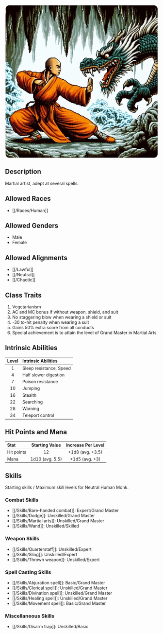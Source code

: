 ![Monk](/uploads/Roles/Monk/monk.webp)

## Description

Martial artist, adept at several spells.

## Allowed Races

- [[/Races/Human]]

## Allowed Genders

- Male
- Female

## Allowed Alignments

- [[/Lawful]]
- [[/Neutral]]
- [[/Chaotic]]

## Class Traits                                          

1. Vegetarianism
2. AC and MC bonus if without weapon, shield, and suit
3. No staggering blow when wearing a shield or suit
4. -30 to-hit penalty when wearing a suit
5. Gains 50% extra score from all conducts
6. Special achievement is to attain the level of Grand Master in Martial Arts

## Intrinsic Abilities

| Level | Intrinsic Abilities |
| :---: | :--------- |
| 1 | Sleep resistance, Speed |
| 4 | Half slower digestion |
| 7 | Poison resistance |
| 10 | Jumping |
| 16 | Stealth |
| 22 | Searching |
| 28 | Warning |
| 34 | Teleport control |

## Hit Points and Mana

| Stat | Starting Value | Increase Per Level |
| :--- | :------------: | :----------------: |
| Hit points | 12 | +1d8 (avg. +3.5) |
| Mana | 1d10 (avg. 5.5) | +1d5 (avg. +3) |

## Skills

Starting skills / Maximum skill levels for Neutral Human Monk. 

### Combat Skills   

* [[/Skills/Bare-handed combat]]: Expert/Grand Master
* [[/Skills/Dodge]]: Unskilled/Grand Master
* [[/Skills/Martial arts]]: Unskilled/Grand Master
* [[/Skills/Wand]]: Unskilled/Skilled 

### Weapon Skills   

* [[/Skills/Quarterstaff]]: Unskilled/Expert 
* [[/Skills/Sling]]: Unskilled/Expert 
* [[/Skills/Thrown weapon]]: Unskilled/Expert 

### Spell Casting Skills  

* [[/Skills/Abjuration spell]]: Basic/Grand Master
* [[/Skills/Clerical spell]]: Unskilled/Grand Master
* [[/Skills/Divination spell]]: Unskilled/Grand Master
* [[/Skills/Healing spell]]: Unskilled/Grand Master
* [[/Skills/Movement spell]]: Basic/Grand Master

### Miscellaneous Skills

* [[/Skills/Disarm trap]]: Unskilled/Basic